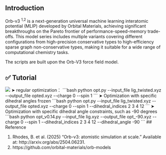 ## Introduction
Orb-v3 <sup>1,2</sup> is a next-generation universal machine learning interatomic potential (MLIP) developed by Orbital Materials, achieving significant breakthroughs on the Pareto frontier of performance-speed-memory trade-offs. This model series includes multiple variants covering different configurations from high-precision conservative types to high-efficiency sparse graph non-conservative types, making it suitable for a wide range of computational chemistry tasks.

The scripts are built upon the Orb-V3 force field model.

## ✅ Tutorial
<img src="http://blog.molcalx.com.cn/wp-content/uploads/2025/09/twisted_dihedral_angle-2-3-4-12-768x494.png">
➤ regular optimization：
```bash
python opt.py --input_file lig_twisted.xyz --output_file opted.xyz --charge 0 --spin 1
```
➤ Optimization with specific dihedral angles frozen
```bash
python opt.py --input_file lig_twisted.xyz --output_file opted.xyz --charge 0 --spin 1 --dihedral_indices 2 3 4 12
```
➤ Optimization with specific dihedral angle constraints, such as -90 degrees
```bash
python opt_v0.14.py --input_file lig.xyz --output_file opt_-90.xyz --charge 0 --spin 1 --dihedral_indices 2 3 4 12 --dihedral_angle -90
```
## Reference
<ol>
    <li>Rhodes, B. et al. (2025) “Orb-v3: atomistic simulation at scale.” Available at: http://arxiv.org/abs/2504.06231.</li>
    <li>https://github.com/orbital-materials/orb-models</li>
</ol>
